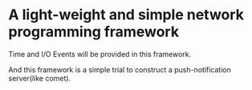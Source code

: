 A light-weight and simple network programming framework
===
Time and I/O Events will be provided in this framework. 

And this framework is a simple trial to construct a push-notification server(like comet).